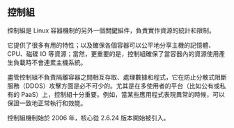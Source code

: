 ## 控制組
控制組是 Linux 容器機制的另外一個關鍵組件，負責實作資源的統計和限制。

它提供了很多有用的特性；以及確保各個容器可以公平地分享主機的記憶體、CPU、磁碟 IO 等資源；當然，更重要的是，控制組確保了當容器內的資源使用產生負載時不會連累主機系統。

盡管控制組不負責隔離容器之間相互存取、處理數據和程式，它在防止分散式阻斷服務（DDOS）攻擊方面是必不可少的。尤其是在多使用者的平台（比如公有或私有的 PaaS）上，控制組十分重要。例如，當某些應用程式表現異常的時候，可以保證一致地正常執行和效能。

控制組機制始於 2006 年，核心從 2.6.24 版本開始被引入。
